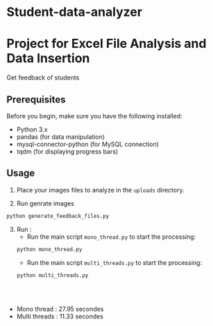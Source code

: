 # Student-data-analyzer
# Project for Excel File Analysis and Data Insertion

Get feedback of students 

## Prerequisites

Before you begin, make sure you have the following installed:

- Python 3.x
- pandas (for data manipulation)
- mysql-connector-python (for MySQL connection)
- tqdm (for displaying progress bars)

## Usage

1. Place your images files to analyze in the `uploads` directory.

2. Run genrate images 

```bash
python generate_feedback_files.py
```

3. Run : 
   *  Run the main script ``mono_thread.py`` to start the processing:
    ```bash
    python mono_thread.py
    ```
   *  Run the main script ``multi_threads.py`` to start the processing:
    ```bash
    python multi_threads.py
    ```


<br><br>
* Mono thread : 27.95 secondes
* Multi threads : 11.33 secondes
